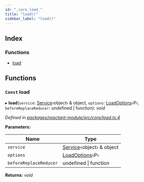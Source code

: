 ```yaml
---
id: "_core_load_"
title: "load()"
sidebar_label: "load()"
---
```


## Index

### Functions

* [load](_core_load_.md#const-load)

## Functions

### `Const` load

▸ **load**(`service`: [Service](../interfaces/_interfaces_.service.md)‹object› & object, `options`: [LoadOptions](../interfaces/_interfaces_.loadoptions.md)‹P›, `beforeReplaceReducer`: undefined | function): *void*

*Defined in [packages/reactant-module/src/core/load.ts:4](https://github.com/unadlib/reactant/blob/2a75524/packages/reactant-module/src/core/load.ts#L4)*

**Parameters:**

Name | Type |
------ | ------ |
`service` | [Service](../interfaces/_interfaces_.service.md)‹object› & object |
`options` | [LoadOptions](../interfaces/_interfaces_.loadoptions.md)‹P› |
`beforeReplaceReducer` | undefined &#124; function |

**Returns:** *void*

